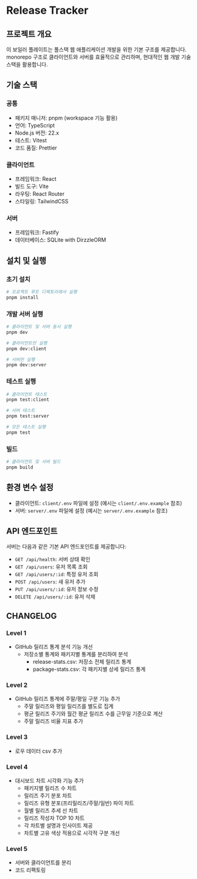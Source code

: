 # Release Tracker

## 프로젝트 개요

이 보일러 플레이트는 풀스택 웹 애플리케이션 개발을 위한 기본 구조를 제공합니다. monorepo 구조로 클라이언트와 서버를 효율적으로 관리하며, 현대적인 웹 개발 기술 스택을 활용합니다.

## 기술 스택

### 공통

- 패키지 매니저: pnpm (workspace 기능 활용)
- 언어: TypeScript
- Node.js 버전: 22.x
- 테스트: Vitest
- 코드 품질: Prettier

### 클라이언트

- 프레임워크: React
- 빌드 도구: Vite
- 라우팅: React Router
- 스타일링: TailwindCSS

### 서버

- 프레임워크: Fastify
- 데이터베이스: SQLite with DirzzleORM

## 설치 및 실행

### 초기 설치

```bash
# 프로젝트 루트 디렉토리에서 실행
pnpm install
```

### 개발 서버 실행

```bash
# 클라이언트 및 서버 동시 실행
pnpm dev

# 클라이언트만 실행
pnpm dev:client

# 서버만 실행
pnpm dev:server
```

### 테스트 실행

```bash
# 클라이언트 테스트
pnpm test:client

# 서버 테스트
pnpm test:server

# 모든 테스트 실행
pnpm test
```

### 빌드

```bash
# 클라이언트 및 서버 빌드
pnpm build
```

## 환경 변수 설정

- 클라이언트: `client/.env` 파일에 설정 (예시는 `client/.env.example` 참조)
- 서버: `server/.env` 파일에 설정 (예시는 `server/.env.example` 참조)

## API 엔드포인트

서버는 다음과 같은 기본 API 엔드포인트를 제공합니다:

- `GET /api/health`: 서버 상태 확인
- `GET /api/users`: 유저 목록 조회
- `GET /api/users/:id`: 특정 유저 조회
- `POST /api/users`: 새 유저 추가
- `PUT /api/users/:id`: 유저 정보 수정
- `DELETE /api/users/:id`: 유저 삭제

## CHANGELOG

### Level 1
- GitHub 릴리즈 통계 분석 기능 개선
  - 저장소별 통계와 패키지별 통계를 분리하여 분석
    - release-stats.csv: 저장소 전체 릴리즈 통계
    - package-stats.csv: 각 패키지별 상세 릴리즈 통계

### Level 2
- GitHub 릴리즈 통계에 주말/평일 구분 기능 추가
  - 주말 릴리즈와 평일 릴리즈를 별도로 집계
  - 평균 릴리즈 주기와 월간 평균 릴리즈 수를 근무일 기준으로 계산
  - 주말 릴리즈 비율 지표 추가

### Level 3
- 로우 데이터 csv 추가

### Level 4
- 대시보드 차트 시각화 기능 추가
  - 패키지별 릴리즈 수 차트
  - 릴리즈 주기 분포 차트
  - 릴리즈 유형 분포(프리릴리즈/주말/일반) 파이 차트
  - 월별 릴리즈 추세 선 차트
  - 릴리즈 작성자 TOP 10 차트
  - 각 차트별 설명과 인사이트 제공
  - 차트별 고유 색상 적용으로 시각적 구분 개선

### Level 5
- 서버와 클라이언트를 분리
- 코드 리팩토링
